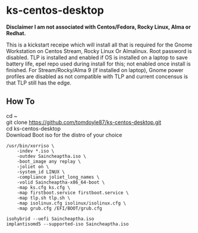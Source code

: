 #  ks-centos-desktop
**Disclaimer I am not associated with Centos/Fedora, Rocky Linux, Alma or Redhat.**

This is a kickstart receipe which will install all that is required for the Gnome Workstation on Centos Stream, Rocky Linux Or Almalinux. Root password is disabled. TLP is installed and enabled if OS is installed on a laptop to save battery life, epel repo used during install for this; not enabled once install is finished. For Stream/Rocky/Alma 9 (if installed on laptop), Gnome power profiles are disabled as not compatible with TLP and current concensus is that TLP still has the edge. 

## How To

cd ~<BR> 
git clone https://github.com/tomdoyle87/ks-centos-desktop.git<BR>
cd ks-centos-desktop<BR>
Download Boot iso for the distro of your choice<BR>
    
    /usr/bin/xorriso \
	    -indev *.iso \
	    -outdev Saincheaptha.iso \
	    -boot_image any replay \
	    -joliet on \
	    -system_id LINUX \
	    -compliance joliet_long_names \
	    -volid Saincheaptha-x86_64-boot \
	    -map ks.cfg ks.cfg \
	    -map firstboot.service firstboot.service \
	    -map tlp.sh tlp.sh \
	    -map isolinux.cfg isolinux/isolinux.cfg \
	    -map grub.cfg /EFI/BOOT/grub.cfg

    isohybrid --uefi Saincheaptha.iso 
    implantisomd5 --supported-iso Saincheaptha.iso 
